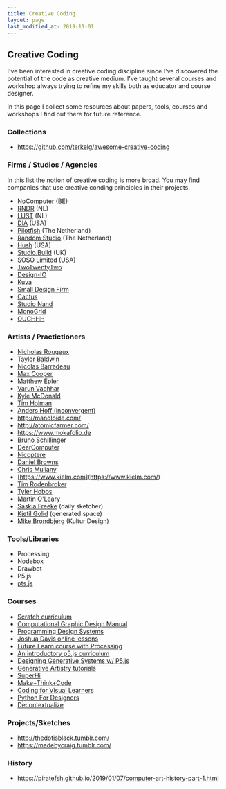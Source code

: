 ```yaml
---
title: Creative Coding
layout: page
last_modified_at: 2019-11-01
---
```


## Creative Coding

I've been interested in creative coding discipline since I've discovered the potential of the code as creative medium. I've taught several courses and workshop always trying to refine my skills both as educator and course designer.

In this page I collect some resources about papers, tools, courses and workshops I find out there for future reference.

### Collections

- https://github.com/terkelg/awesome-creative-coding

### Firms / Studios / Agencies

In this list the notion of creative coding is more broad. You may find companies that use creative conding principles in their projects.

- [NoComputer](http://nocomputer.be/) (BE)
- [RNDR](https://rndr.studio/) (NL)
- [LUST](https://lust.nl) (NL)
- [DIA](http://dia.tv/) (USA)
- [Pilotfish](http://www.pilotfish.eu/) (The Netherland)
- [Random Studio](http://random.studio/) (The Netherland)
- [Hush](https://heyhush.com/) (USA)
- [Studio.Build](https://studio.build/) (UK)
- [SOSO Limited](https://www.sosolimited.com/) (USA)
- [TwoTwentyTwo](http://twotwentytwo.se/)
- [Design-IO](http://design-io.com/)
- [Kuva](https://www.kuva.io)
- [Small Design Firm](http://smalldesignfirm.com/)
- [Cactus](https://www.cactus.is/)
- [Studio Nand](https://nand.io/)
- [MonoGrid](http://mono-grid.com/)
- [OUCHHH](http://ouchhh.tv/)

### Artists / Practictioners

- [Nicholas Rougeux](https://www.c82.net/)
- [Taylor Baldwin](https://tbaldw.in/)
- [Nicolas Barradeau](http://www.barradeau.com/)
- [Max Cooper](https://maxcooper.net/)
- [Matthew Epler](http://mepler.com/)
- [Varun Vachhar](http://varun.ca/)
- [Kyle McDonald](http://kylemcdonald.net/)
- [Tim Holman](http://tholman.com/)
- [Anders Hoff (inconvergent)](https://inconvergent.net/)
- http://manoloide.com/
- http://atomicfarmer.com/
- https://www.mokafolio.de
- [Bruno Schillinger](https://www.brunoschillinger.com/) 
- [DearComputer](https://dearcomputer.nl/)
- [Nicoptere](http://www.barradeau.com/)
- [Daniel Browns](http://danielbrowns.com/)
- [Chris Mullany](http://chrismullany.com)
- [https://www.kielm.com](https://www.kielm.com/)
- [Tim Rodenbroker](https://timrodenbroeker.de)
- [Tyler Hobbs](https://tylerxhobbs.com/)
- [Martin O'Leary](http://mewo2.com/)
- [Saskia Freeke](http://www.sasj.nl/) (daily sketcher)
- [Kjetil Golid](https://generated.space/) (generated.space)
- [Mike Brondbjerg](http://www.kultur.design/) (Kultur Design)

### Tools/Libraries

- Processing
- Nodebox
- Drawbot
- P5.js
- [pts.js](https://ptsjs.org/)

### Courses

- [Scratch curriculum](http://scratched.gse.harvard.edu/guide/)
- [Computational Graphic Design Manual](https://dpmanual.bitbucket.io/)
- [Programming Design Systems](http://printingcode.runemadsen.com/)
- [Joshua Davis online lessons](https://gumroad.com/joshuadavis)
- [Future Learn course with Processing](https://www.futurelearn.com/courses/creative-coding)
- [An introductory p5.js curriculum](https://github.com/nikfm/p5jsCurriculum)
- [Designing Generative Systems w/ P5.js](https://www.youtube.com/watch?v=rTqvf0BkTNE&list=PLyRZnpOSgMj3K8AV2I6UldnvTj6d_Zrf0)
- [Generative Artistry tutorials](https://generativeartistry.com/)
- [SuperHi](https://www.superhi.com)
- [Make+Think+Code](https://mtc.pnca.edu/)
- [Coding for Visual Learners](http://www.codingforvisuallearners.com/)
- [Python For Designers](http://pythonfordesigners.com/)
- [Decontextualize](https://creative-coding.decontextualize.com/)

### Projects/Sketches

- http://thedotisblack.tumblr.com/
- https://madebycraig.tumblr.com/

### History

- https://piratefsh.github.io/2019/01/07/computer-art-history-part-1.html